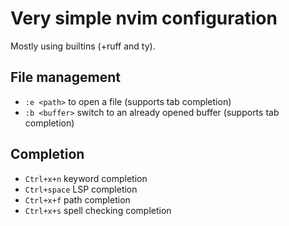 # Very simple nvim configuration

Mostly using builtins (+ruff and ty).

## File management

- `:e <path>` to open a file (supports tab completion)
- `:b <buffer>` switch to an already opened buffer (supports tab completion)

## Completion

- `Ctrl+x+n` keyword completion
- `Ctrl+space` LSP completion
- `Ctrl+x+f` path completion
- `Ctrl+x+s` spell checking completion
